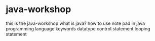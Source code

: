 # java-workshop
this is the  java-workshop 
what is java?
how to use note pad in java programming language
keywords
datatype
control statement
looping statement
